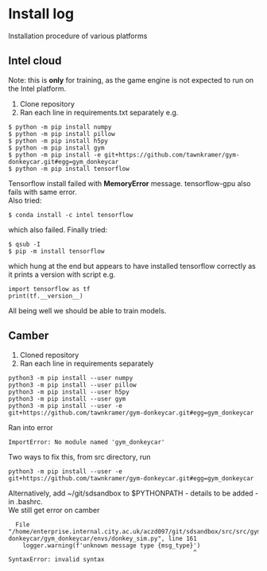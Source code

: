 # Install log

Installation procedure of various platforms

## Intel cloud

Note: this is **only** for training, as the game engine is not expected to run on the Intel platform.  

1. Clone repository  
2. Ran each line in requirements.txt separately e.g.
```
$ python -m pip install numpy
$ python -m pip install pillow
$ python -m pip install h5py
$ python -m pip install gym
$ python -m pip install -e git+https://github.com/tawnkramer/gym-donkeycar.git#egg=gym_donkeycar
$ python -m pip install tensorflow
```
Tensorflow install failed with **MemoryError** message. tensorflow-gpu also fails with same error.  
Also tried:
```
$ conda install -c intel tensorflow
```
which also failed. Finally tried:
```
$ qsub -I
$ pip -m install tensorflow
```
which hung at the end but appears to have installed tensorflow correctly as it prints a version with script e.g.
```
import tensorflow as tf
print(tf.__version__)
```
All being well we should be able to train models.

## Camber

1. Cloned repository
2. Ran each line in requirements separately
```
python3 -m pip install --user numpy
python3 -m pip install --user pillow
python3 -m pip install --user h5py
python3 -m pip install --user gym
python3 -m pip install --user -e git+https://github.com/tawnkramer/gym-donkeycar.git#egg=gym_donkeycar

```
Ran into error
```
ImportError: No module named 'gym_donkeycar'
```
Two ways to fix this, from src directory, run
```
python3 -m pip install --user -e git+https://github.com/tawnkramer/gym-donkeycar.git#egg=gym_donkeycar
```
Alternatively, add ~/git/sdsandbox to $PYTHONPATH - details to be added - in .bashrc.  
We still get error on camber
```
  File "/home/enterprise.internal.city.ac.uk/aczd097/git/sdsandbox/src/src/gym-donkeycar/gym_donkeycar/envs/donkey_sim.py", line 161
    logger.warning(f'unknown message type {msg_type}')
                                                    ^
SyntaxError: invalid syntax

```
